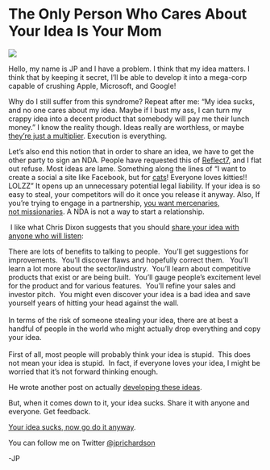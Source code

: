<!--
id: 570120631
link: http://loudjet.com/a/idea-sucks
slug: idea-sucks
date: Tue May 04 2010 00:24:00 GMT-0500 (CDT)
publish: 2010-05-04
tags: ideas
-->


The Only Person Who Cares About Your Idea Is Your Mom
=====================================================

![](http://media.tumblr.com/tumblr_l1vqzcIrtL1qzbc4f.jpg)

Hello, my name is JP and I have a problem. I think that my idea matters.
I think that by keeping it secret, I’ll be able to develop it into a
mega-corp capable of crushing Apple, Microsoft, and Google!

Why do I still suffer from this syndrome? Repeat after me: “My idea
sucks, and no one cares about my idea. Maybe if I bust my ass, I can
turn my crappy idea into a decent product that somebody will pay me
their lunch money.” I know the reality though. Ideas really are
worthless, or maybe [they’re just a
multiplier](http://sivers.org/multiply). Execution is everything.

Let’s also end this notion that in order to share an idea, we have to
get the other party to sign an NDA. People have requested this of
[Reflect7](http://reflect7.com), and I flat out refuse. Most ideas are
lame. Something along the lines of “I want to create a social a site
like Facebook, but for [cats](http://theoatmeal.com/comics/cat_know)!
Everyone loves kitties!! LOLZZ” It opens up an unnecessary potential
legal liability. If your idea is so easy to steal, your competitors will
do it once you release it anyway. Also, If you’re trying to engage in a
partnership, [you want mercenaries,
not missionaries](http://venturehacks.com/articles/ndas-wazoo). A NDA is
not a way to start a relationship.

 I like what Chris Dixon suggests that you should [share your idea with
anyone who will
listen](http://cdixon.org/2009/08/22/why-you-shouldnt-keep-your-startup-idea-secret/):

There are lots of benefits to talking to people.  You’ll get suggestions
for improvements.  You’ll discover flaws and hopefully correct them.  
You’ll learn a lot more about the sector/industry.  You’ll learn about
competitive products that exist or are being built.  You’ll gauge
people’s excitement level for the product and for various features.
 You’ll refine your sales and investor pitch.  You might even discover
your idea is a bad idea and save yourself years of hitting your head
against the wall.\
\
 In terms of the risk of someone stealing your idea, there are at best a
handful of people in the world who might actually drop everything and
copy your idea.\
\
 First of all, most people will probably think your idea is stupid.
 This does not mean your idea is stupid.  In fact, if everyone loves
your idea, I might be worried that it’s not forward thinking enough.

He wrote another post on actually [developing these
ideas](http://cdixon.org/2010/03/14/developing-new-startup-ideas/).

But, when it comes down to it, your idea sucks. Share it with anyone and
everyone. Get feedback.

[Your idea sucks, now go do it
anyway](http://blog.asmartbear.com/your-idea-sucks-now-go-do-it-anyway.html).

You can follow me on
Twitter [@jprichardson](http://twitter.com/jprichardson)

-JP

